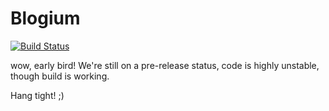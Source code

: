 # Blogium 
[![Build Status](https://img.shields.io/travis/atilafassina/blogium/master.svg?style=flat)](https://travis-ci.org/atilafassina/blogium)

wow, early bird!
We're still on a pre-release status, code is highly unstable, though build is working.

Hang tight! ;)
